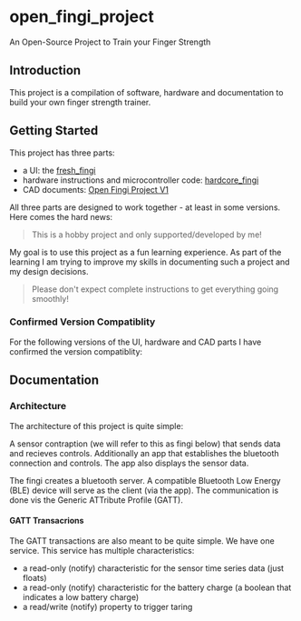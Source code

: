 # open_fingi_project
An Open-Source Project to Train your Finger Strength

## Introduction

This project is a compilation of software, hardware and documentation to build your own finger strength trainer.

## Getting Started

This project has three parts:

- a UI: the [fresh_fingi](https://github.com/1ucky40nc3/fresh_fingi)
- hardware instructions and microcontroller code: [hardcore_fingi](https://github.com/1ucky40nc3/hardcore_fingi)
- CAD documents: [Open Fingi Project V1](https://cad.onshape.com/documents/5c349e864819a3f7aafa01c6/w/9176c294fd9164e69fcd1a26/e/8c77ec7fedf361c3332a9188)

All three parts are designed to work together - at least in some versions. Here comes the hard news: 

> This is a hobby project and only supported/developed by me!

My goal is to use this project as a fun learning experience. As part of the learning I am trying to improve my skills in documenting such a project and my design decisions.

> Please don't expect complete instructions to get everything going smoothly!

### Confirmed Version Compatiblity

For the following versions of the UI, hardware and CAD parts I have confirmed the version compatiblity:




## Documentation

### Architecture

The architecture of this project is quite simple:

A sensor contraption (we will refer to this as fingi below) that sends data and recieves controls. Additionally an app that establishes the bluetooth connection and controls. The app also displays the sensor data.

The fingi creates a bluetooth server. A compatible Bluetooth Low Energy  (BLE) device will serve as the client (via the app). The communication is done vis the Generic ATTribute Profile (GATT).

#### GATT Transacrions

The GATT transactions are also meant to be quite simple. We have one service. This service has multiple characteristics:

- a read-only (notify) characteristic for the sensor time series data (just floats)
- a read-only (notify) characteristic for the battery charge (a boolean that indicates a low battery charge)
- a read/write (notify) property to trigger taring



